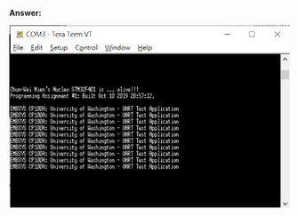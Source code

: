**Answer:**

![hello world](https://github.com/cknien/embsys100/blob/master/assignment01/problem3.PNG)
